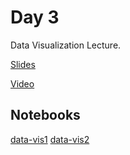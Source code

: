 # Day 3
Data Visualization Lecture. 

[Slides](https://docs.google.com/presentation/d/1WWNmpZdYLLtIjLW11Aswuj0_5Pf0CL2J6-rT2Fc0aGc/edit#slide=id.g1c95f0019c_0_1)

[Video](https://youtu.be/nq5RLYvOwFg)

## Notebooks
[data-vis1](https://github.com/kaggledecal/sp17/blob/master/day03/data_vis.ipynb)
[data-vis2](https://github.com/kaggledecal/sp17/blob/master/day03/visualization.ipynb)

